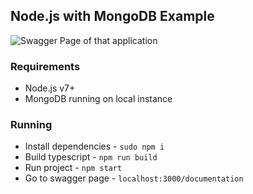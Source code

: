 ## Node.js with MongoDB Example

<img src=https://i.imgur.com/eDNZeqh.png alt='Swagger Page of that application' title='Swagger Page of that application'/>

### Requirements

* Node.js v7+
* MongoDB running on local instance

### Running

* Install dependencies - `sudo npm i`
* Build typescript - `npm run build`
* Run project - `npm start`
* Go to swagger page - `localhost:3000/documentation`
